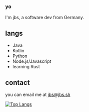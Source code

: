 ### yo
I'm jbs, a software dev from Germany.
## langs
* Java
* Kotlin
* Python
* Node\.js/Javascript
* learning Rust
## contact
you can email me at [jbs@jbs.sh](mailto:jbs@jbs.sh)

[![Top Langs](https://github-readme-stats.vercel.app/api/top-langs/?username=lordjbs)](https://github.com/anuraghazra/github-readme-stats)
